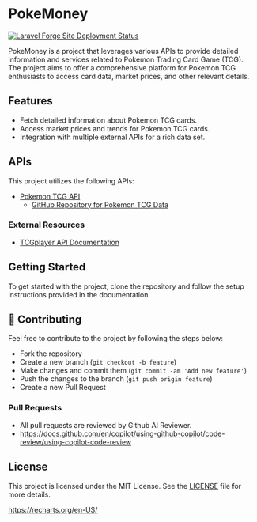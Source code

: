 # PokeMoney

[![Laravel Forge Site Deployment Status](https://img.shields.io/endpoint?url=https%3A%2F%2Fforge.laravel.com%2Fsite-badges%2F51269b80-8d65-458a-aa2a-99a73b92b76d&style=plastic)](https://forge.laravel.com/servers/878854/sites/2593080)

PokeMoney is a project that leverages various APIs to provide detailed information and services related to Pokemon Trading Card Game (TCG). The project aims to offer a comprehensive platform for Pokemon TCG enthusiasts to access card data, market prices, and other relevant details.

## Features
- Fetch detailed information about Pokemon TCG cards.
- Access market prices and trends for Pokemon TCG cards.
- Integration with multiple external APIs for a rich data set.

## APIs
This project utilizes the following APIs:

- [Pokemon TCG API](https://pokemontcg.io/)
  - [GitHub Repository for Pokemon TCG Data](https://github.com/PokemonTCG/pokemon-tcg-data)

### External Resources
- [TCGplayer API Documentation](https://docs.tcgplayer.com/docs/welcome)

## Getting Started
To get started with the project, clone the repository and follow the setup instructions provided in the documentation.

## 🤝 Contributing
Feel free to contribute to the project by following the steps below:
- Fork the repository
- Create a new branch (`git checkout -b feature`)
- Make changes and commit them (`git commit -am 'Add new feature'`)
- Push the changes to the branch (`git push origin feature`)
- Create a new Pull Request

### Pull Requests
- All pull requests are reviewed by Github AI Reviewer.
- https://docs.github.com/en/copilot/using-github-copilot/code-review/using-copilot-code-review

## License
This project is licensed under the MIT License. See the [LICENSE](LICENSE) file for more details.

https://recharts.org/en-US/
